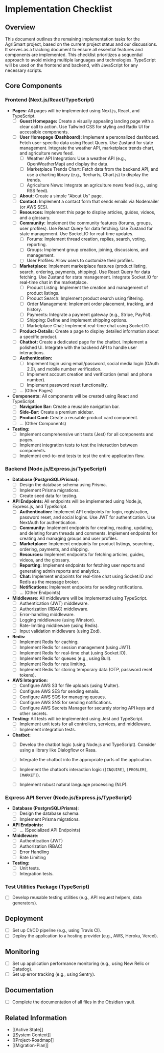 # Implementation Checklist

## Overview

This document outlines the remaining implementation tasks for the AgriSmart project, based on the current project status and our discussions. It serves as a tracking document to ensure all essential features and components are implemented.  This checklist prioritizes a sequential approach to avoid mixing multiple languages and technologies.  TypeScript will be used on the frontend and backend, with JavaScript for any necessary scripts.


## Core Components

### Frontend (Next.js/React/TypeScript)

*   **Pages:**  All pages will be implemented using Next.js, React, and TypeScript.
    *   [ ] **Guest Homepage:**  Create a visually appealing landing page with a clear call to action.  Use Tailwind CSS for styling and Radix UI for accessible components.
    *   [ ] **User Homepage (Dashboard):**  Implement a personalized dashboard. Fetch user-specific data using React Query. Use Zustand for state management. Integrate the weather API, marketplace trends chart, and agriculture news feed.
        *   [ ] Weather API Integration: Use a weather API (e.g., OpenWeatherMap) and display the data.
        *   [ ] Marketplace Trends Chart: Fetch data from the backend API, and use a charting library (e.g., Recharts, Chart.js) to display the trends.
        *   [ ] Agriculture News:  Integrate an agriculture news feed (e.g., using RSS feed).
    *   [ ] **About:** Create a simple "About Us" page.
    *   [ ] **Contact:** Implement a contact form that sends emails via Nodemailer (or AWS SES).
    *   [ ] **Resources:** Implement this page to display articles, guides, videos, and a glossary.
    *   [ ] **Community:**  Implement the community features (forums, groups, user profiles). Use React Query for data fetching.  Use Zustand for state management.  Use Socket.IO for real-time updates.
        * [ ] Forums: Implement thread creation, replies, search, voting, reporting.
        *   [ ] Groups: Implement group creation, joining, discussions, and management.
        *   [ ] User Profiles: Allow users to customize their profiles.
    *   [ ] **Marketplace:** Implement marketplace features (product listing, search, ordering, payments, shipping). Use React Query for data fetching. Use Zustand for state management. Integrate Socket.IO for real-time chat in the marketplace.
        * [ ] Product Listing: Implement the creation and management of product listings.
        *   [ ] Product Search: Implement product search using filtering.
        *   [ ] Order Management: Implement order placement, tracking, and history.
        *   [ ] Payments: Integrate a payment gateway (e.g., Stripe, PayPal).
        *   [ ] Shipping: Define and implement shipping options.
        * [ ] Marketplace Chat: Implement real-time chat using Socket.IO.
    *   [ ] **Product-Details:** Create a page to display detailed information about a specific product.
    *   [ ] **Chatbot:** Create a dedicated page for the chatbot. Implement a polished UI.  Integrate with the backend API to handle user interactions.
    *   [ ] **Authentication:**
        *   [ ] Implement login using email/password, social media login (OAuth 2.0), and mobile number verification.
        *   [ ] Implement account creation and verification (email and phone number).
        *   [ ] Implement password reset functionality.
    *   [ ] ... (Other Pages)
*   **Components:** All components will be created using React and TypeScript.
    *   [ ] **Navigation Bar:** Create a reusable navigation bar.
    *   [ ] **Side-Bar:** Create a premium sidebar.
    *   [ ] **Product Card:** Create a reusable product card component.
    *   [ ] ... (Other Components)
*   **Testing:**
    *   [ ] Implement comprehensive unit tests (Jest) for all components and pages.
    *   [ ] Implement integration tests to test the interaction between components.
    *   [ ] Implement end-to-end tests to test the entire application flow.

### Backend (Node.js/Express.js/TypeScript)

*   **Database (PostgreSQL/Prisma):**
    *   [ ] Design the database schema using Prisma.
    *   [ ] Implement Prisma migrations.
    *   [ ] Create seed data for testing.
*   **API Endpoints:**  All endpoints will be implemented using Node.js, Express.js, and TypeScript.
    *   [ ] **Authentication:** Implement API endpoints for login, registration, password reset, and social logins.  Use JWT for authentication.  Use NextAuth for authentication.
    *   [ ] **Community:** Implement endpoints for creating, reading, updating, and deleting forum threads and comments.  Implement endpoints for creating and managing groups and user profiles.
    *   [ ] **Marketplace:** Implement endpoints for product listings, searching, ordering, payments, and shipping.
    *   [ ] **Resources:** Implement endpoints for fetching articles, guides, videos, and the glossary.
    *   [ ] **Reporting:** Implement endpoints for fetching user reports and generating admin reports and analytics.
    *   [ ] **Chat:** Implement endpoints for real-time chat using Socket.IO and Redis as the message broker.
    *   [ ] **Notifications:** Implement endpoints for sending notifications.
    *   [ ] ... (Other Endpoints)
*   **Middleware:** All middleware will be implemented using TypeScript.
    *   [ ] Authentication (JWT) middleware.
    *   [ ] Authorization (RBAC) middleware.
    *   [ ] Error-handling middleware.
    *   [ ] Logging middleware (using Winston).
    *   [ ] Rate-limiting middleware (using Redis).
    *   [ ] Input validation middleware (using Zod).
*   **Redis:**
    *   [ ] Implement Redis for caching.
    *   [ ] Implement Redis for session management (using JWT).
    *   [ ] Implement Redis for real-time chat (using Socket.IO).
    *   [ ] Implement Redis for queues (e.g., using Bull).
    *   [ ] Implement Redis for rate limiting.
    *   [ ] Implement Redis for storing temporary data (OTP, password reset tokens).
*   **AWS Integration:**
    *   [ ] Configure AWS S3 for file uploads (using Multer).
    *   [ ] Configure AWS SES for sending emails.
    *   [ ] Configure AWS SQS for managing queues.
    *   [ ] Configure AWS SNS for sending notifications.
    *   [ ] Configure AWS Secrets Manager for securely storing API keys and other secrets.
*   **Testing:** All tests will be implemented using Jest and TypeScript.
    *   [ ] Implement unit tests for all controllers, services, and middleware.
    *   [ ] Implement integration tests.
*   **Chatbot:**
    *   [ ] Develop the chatbot logic (using Node.js and TypeScript).  Consider using a library like Dialogflow or Rasa.
    *   [ ] Integrate the chatbot into the appropriate parts of the application.
    *   [ ] Implement the chatbot’s interaction logic (`[INQUIRE]`, `[PROBLEM]`, `[MARKET]`).
    *   [ ] Implement robust natural language processing (NLP).


### Express API Server (Node.js/Express.js/TypeScript)

*   **Database (PostgreSQL/Prisma):**
    *   [ ] Design the database schema.
    *   [ ] Implement Prisma migrations.
*   **API Endpoints:**
    *   [ ] ... (Specialized API Endpoints)
*   **Middleware:**
    *   [ ] Authentication (JWT)
    *   [ ] Authorization (RBAC)
    *   [ ] Error Handling
    *   [ ] Rate Limiting
*   **Testing:**
    *   [ ] Unit tests.
    *   [ ] Integration tests.

### Test Utilities Package (TypeScript)

*   [ ] Develop reusable testing utilities (e.g., API request helpers, data generators).


## Deployment

*   [ ] Set up CI/CD pipeline (e.g., using Travis CI).
*   [ ] Deploy the application to a hosting provider (e.g., AWS, Heroku, Vercel).

## Monitoring

*   [ ] Set up application performance monitoring (e.g., using New Relic or Datadog).
*   [ ] Set up error tracking (e.g., using Sentry).

## Documentation

*   [ ] Complete the documentation of all files in the Obsidian vault.


## Related Information

*   [[Active State]]
*   [[System Context]]
*   [[Project-Roadmap]]
*   [[Migration-Plan]]

